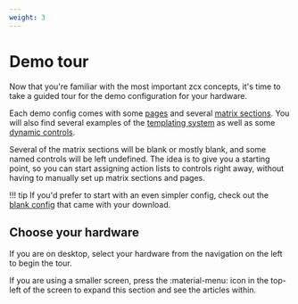 ```yaml
---
weight: 3
---
```

# Demo tour

Now that you're familiar with the most important zcx concepts, it's time to take a guided tour for the demo configuration for your hardware.

Each demo config comes with some [pages](../zcx-concepts.md#pages) and several [matrix sections](../zcx-concepts.md#matrix-sections).
You will also find several examples of the [templating system](../zcx-concepts.md#templating) as well as some [dynamic controls](../zcx-concepts.md#dynamic-controls). 

Several of the matrix sections will be blank or mostly blank, and some named controls will be left undefined.
The idea is to give you a starting point, so you can start assigning action lists to controls right away, without having to manually set up matrix sections and pages.

!!! tip 
    If you'd prefer to start with an even simpler config, check out the [blank config](../../blank-config.md) that came with your download.

## Choose your hardware

If you are on desktop, select your hardware from the navigation on the left to begin the tour.

If you are using a smaller screen, press the :material-menu: icon in the top-left of the screen to expand this section and see the articles within.


